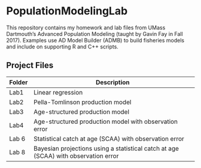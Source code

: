 # PopulationModelingLab
This repository contains my homework and lab files from UMass Dartmouth’s Advanced Population Modeling (taught by Gavin Fay in Fall 2017). Examples use AD Model Builder (ADMB) to build fisheries models and include on supporting R and C++ scripts. 

## Project Files
| Folder | Description |
| ------ | ----------- |
| Lab1  | Linear regression |
| Lab2  | Pella-Tomlinson production model |
| Lab3  | Age-structured production model |
| Lab4  | Age-structured production model with observation error |
| Lab 6  | Statistical catch at age (SCAA) with observation error |
| Lab 8  | Bayesian projections using a statistical catch at age (SCAA) with observation error |

